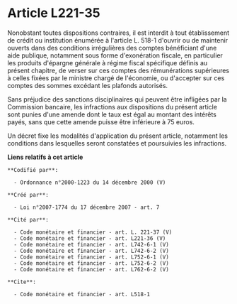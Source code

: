 # Article L221-35

Nonobstant toutes dispositions contraires, il est interdit à tout établissement de crédit ou institution énumérée à l'article
L. 518-1 d'ouvrir ou de maintenir ouverts dans des conditions irrégulières des comptes bénéficiant d'une aide publique,
notamment sous forme d'exonération fiscale, en particulier les produits d'épargne générale à régime fiscal spécifique définis
au présent chapitre, de verser sur ces comptes des rémunérations supérieures à celles fixées par le ministre chargé de
l'économie, ou d'accepter sur ces comptes des sommes excédant les plafonds autorisés. 

Sans préjudice des sanctions disciplinaires qui peuvent être infligées par la Commission bancaire, les infractions aux
dispositions du présent article sont punies d'une amende dont le taux est égal au montant des intérêts payés, sans que cette
amende puisse être inférieure à 75 euros. 

Un décret fixe les modalités d'application du présent article, notamment les conditions dans lesquelles seront constatées et
poursuivies les infractions.

**Liens relatifs à cet article**

	**Codifié par**:

	  - Ordonnance n°2000-1223 du 14 décembre 2000 (V)

	**Créé par**:

	  - Loi n°2007-1774 du 17 décembre 2007 - art. 7

	**Cité par**:

	  - Code monétaire et financier - art. L. 221-37 (V)
	  - Code monétaire et financier - art. L221-36 (V)
	  - Code monétaire et financier - art. L742-6-1 (V)
	  - Code monétaire et financier - art. L742-6-2 (V)
	  - Code monétaire et financier - art. L752-6-1 (V)
	  - Code monétaire et financier - art. L752-6-2 (V)
	  - Code monétaire et financier - art. L762-6-2 (V)

	**Cite**:

	  - Code monétaire et financier - art. L518-1
